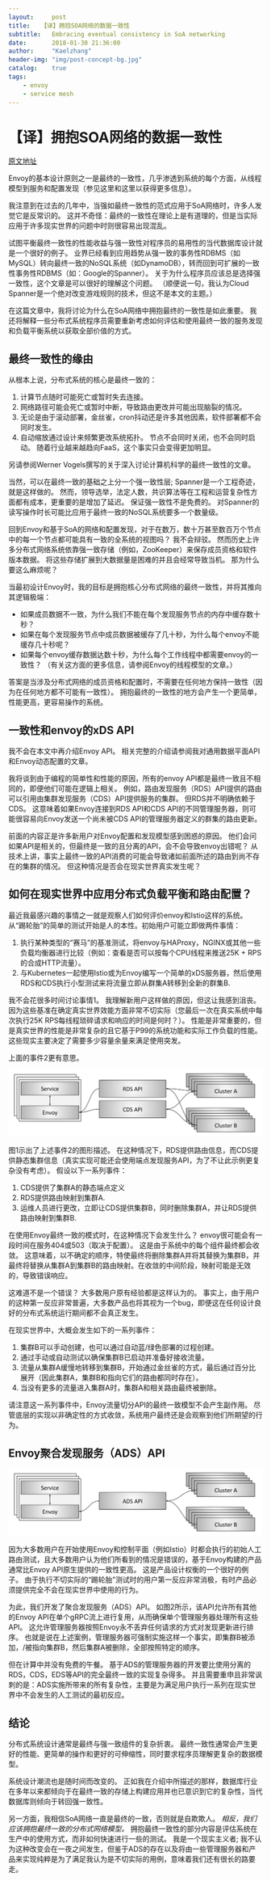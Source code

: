 ```yaml
---
layout:     post
title:   【译】拥抱SOA网络的数据一致性
subtitle:   Embracing eventual consistency in SoA networking
date:       2018-01-30 21:36:00
author:     "Kaelzhang"
header-img: "img/post-concept-bg.jpg"
catalog:    true
tags:
    - envoy
    - service mesh
---
```


# 【译】拥抱SOA网络的数据一致性

[原文地址](https://blog.envoyproxy.io/embracing-eventual-consistency-in-soa-networking-32a5ee5d443d)

Envoy的基本设计原则之一是最终的一致性，几乎渗透到系统的每个方面，从线程模型到服务和配置发现（参见这里和这里以获得更多信息）。

我注意到在过去的几年中，当强如最终一致性的范式应用于SoA网络时，许多人发觉它是反常识的。 这并不奇怪：最终的一致性在理论上是有道理的，但是当实际应用于许多现实世界的问题中时则很容易出现混乱。

试图平衡最终一致性的性能收益与强一致性对程序员的易用性的当代数据库设计就是一个很好的例子。 业界已经看到应用趋势从强一致的事务性RDBMS（如MySQL）转向最终一致的NoSQL系统（如DynamoDB），转而回到可扩展的一致性事务性RDBMS（如：Google的Spanner）。 关于为什么程序员应该总是选择强一致性，这个文章是可以很好的理解这个问题。 （顺便说一句，我认为Cloud Spanner是一个绝对改变游戏规则的技术，但这不是本文的主题。）

在这篇文章中，我将讨论为什么在SoA网络中拥抱最终的一致性是如此重要。 我还将解释一些分布式系统程序员需要重新考虑如何评估和使用最终一致的服务发现和负载平衡系统以获取全部价值的方式。

## 最终一致性的缘由

从根本上说，分布式系统的核心是最终一致的：
1. 计算节点随时可能死亡或暂时失去连接。
2. 网络路径可能会死亡或暂时中断，导致路由更改并可能出现脑裂的情况。
3. 无论是由于滚动部署，金丝雀，cron抖动还是许多其他因素，软件部署都不会同时发生。
4. 自动缩放通过设计来频繁更改系统拓扑。 节点不会同时关闭，也不会同时启动。 随着行业越来越趋向FaaS，这个事实只会变得更加明显。

另请参阅Werner Vogels撰写的关于深入讨论计算机科学的最终一致性的文章。

当然，可以在最终一致的基础之上分一个强一致性层; Spanner是一个工程奇迹，就是这样做的。 然而，领导选举，法定人数，共识算法等在工程和运营复杂性方面都有成本，更重要的是增加了延迟。 保证强一致性不是免费的。 对Spanner的读写操作时长可能比应用于最终一致的NoSQL系统要多一个数量级。

回到Envoy和基于SoA的网络和配置发现，对于在数万，数十万甚至数百万个节点中的每一个节点都可能具有一致的全系统的视图吗？ 我不会辩驳。 然而历史上许多分布式网络系统依靠强一致存储（例如，ZooKeeper）来保存成员资格和软件版本数据。 将这些存储扩展到大数据量是困难的并且会经常导致当机。 那为什么要这么麻烦呢？

当最初设计Envoy时，我的目标是拥抱核心分布式网络的最终一致性，并将其推向其逻辑极端：

* 如果成员数据不一致，为什么我们不能在每个发现服务节点的内存中缓存数十秒？
* 如果在每个发现服务节点中成员数据被缓存了几十秒，为什么每个envoy不能缓存几十秒呢？
* 如果每个envoy缓存数据达数十秒，为什么每个工作线程中都需要envoy的一致性？ （有关这方面的更多信息，请参阅Envoy的线程模型的文章。）

答案是当涉及分布式网络的成员资格和配置时，不需要在任何地方保持一致性（因为在任何地方都不可能有一致性）。 拥抱最终的一致性的地方会产生一个更简单，性能更高，更容易操作的系统。

## 一致性和envoy的xDS API
我不会在本文中再介绍Envoy API。 相关完整的介绍请参阅我对通用数据平面API和Envoy动态配置的文章。

我将谈到由于编程的简单性和性能的原因，所有的envoy API都是最终一致且不相同的，即便他们可能在逻辑上相关。 例如，路由发现服务（RDS）API提供的路由可以引用由集群发现服务（CDS）API提供服务的集群。 但RDS并不明确依赖于CDS。 这意味着如果Envoy连接到RDS API和CDS API的不同管理服务器，则可能很容易向Envoy发送一个尚未被CDS API的管理服务器定义的群集的路由更新。

前面的内容正是许多新用户对Envoy配置和发现模型感到困惑的原因。 他们会问如果API是相关的，但最终是一致的且分离的API，会不会导致envoy出错呢？ 从技术上讲，事实上最终一致的API消费的可能会导致诸如前面所述的路由到尚不存在的集群的情况。 但这种情况是否会在现实世界真实发生呢？

## 如何在现实世界中应用分布式负载平衡和路由配置？

最近我最感兴趣的事情之一就是观察人们如何评价envoy和Istio这样的系统。 从“踢轮胎”的简单的测试开始是人的本性。初始用户可能立即做两件事情：

1. 执行某种类型的“赛马”的基准测试，将envoy与HAProxy，NGINX或其他一些负载均衡器进行比较（例如：查看是否可以按每个CPU线程来推送25K + RPS的合成HTTP流量）。
2. 与Kubernetes一起使用Istio或为Envoy编写一个简单的xDS服务器，然后使用RDS和CDS执行小型测试来将流量立即从群集A转移到全新的群集B.

我不会花很多时间讨论事情1。 我理解新用户这样做的原因，但这让我感到沮丧。因为这些基准在确定真实世界效能方面非常不切实际（您最后一次在真实系统中每次执行25K RPS每线程琐碎请求和响应的时间是何时？）。 性能是非常重要的，但是真实世界的性能是非常复杂的且它基于P99的系统功能和实际工作负载的性能。 这些现实主要决定了需要多少容量余量来满足使用突发。

上面的事件2更有意思。

![ads](/img/in-post/envoy/RDS_CDS.png)

图1示出了上述事件2的图形描述。 在这种情况下，RDS提供路由信息，而CDS提供静态集群信息（真实实现可能还会使用端点发现服务API，为了不让此示例更复杂没有考虑）。 假设以下一系列事件：

1. CDS提供了集群A的静态端点定义
2. RDS提供路由映射到集群A.
3. 运维人员进行更改，立即让CDS提供集群B，同时删除集群A，并让RDS提供路由映射到集群B.

在使用Envoy最终一致的模式时，在这种情况下会发生什么？ envoy很可能会有一段时间在服务404或503（取决于配置）。 这是由于系统中的每个组件最终都会收敛。 这意味着，以不确定的顺序，特使最终将删除集群A并将其替换为集群B，并最终将替换从集群A到集群B的路由映射。在收敛的中间阶段，映射可能是无效的，导致错误响应。

这难道不是一个错误？ 大多数用户原有经验都是这样认为的。 事实上，由于用户的这种第一反应非常普遍，大多数产品也将其视为一个bug，即便这在任何设计良好的分布式系统运行期间都不会真正发生。

在现实世界中，大概会发生如下的一系列事件：
1. 集群B可以手动创建，也可以通过自动蓝/绿色部署的过程创建。
2. 通过手动或自动测试以确保集群B已启动并准备好接收流量。
3. 流量从集群A缓慢地转移到集群B，开始通过金丝雀的方式，最后通过百分比展开（因此集群A，集群B和指向它们的路由都同时存在）。
4. 当没有更多的流量进入集群A时，集群A和相关路由最终被删除。

请注意这一系列事件中，Envoy流量切分API的最终一致模型不会产生副作用。 尽管底层的实现以非确定性的方式收敛，系统用户最终还是会观察到他们所期望的行为。

## Envoy聚合发现服务（ADS）API

![ads](/img/in-post/envoy/ADS.png)

因为大多数用户在开始使用Envoy和控制平面（例如Istio）时都会执行的初始人工路由测试，且大多数用户认为他们所看到的情况是错误的，基于Envoy构建的产品通常比Envoy API原生提供的一致性更高。 这是产品设计权衡的一个很好的例子。 由于执行不切实际的“踢轮胎”测试时的用户第一反应非常消极，有时产品必须提供完全不会在现实世界中使用的行为。

为此，我们开发了聚合发现服务（ADS）API。 如图2所示，该API允许所有其他的Envoy API在单个gRPC流上进行复用，从而确保单个管理服务器处理所有这些API。 这允许管理服务器按照Envoy永不丢弃任何请求的方式对发现更新进行排序。 也就是说在上述案例，管理服务器可强制实施这样一个事实，即集群B被添加，/被指向集群B，然后集群A被删除，全部按照特定的顺序。

但在计算中并没有免费的午餐。 基于ADS的管理服务器的开发要比使用分离的RDS，CDS，EDS等API的完全最终一致的实现复杂得多。 并且需要重申且非常讽刺的是：ADS实施所带来的所有复杂性，主要是为满足用户执行一系列在现实世界中不会发生的人工测试的最初反应。

## 结论

分布式系统设计通常是最终与强一致组件的复杂折衷。 最终一致性通常会产生更好的性能、更简单的操作和更好的可伸缩性，同时要求程序员理解更复杂的数据模型。

系统设计潮流也是随时间而改变的。 正如我在介绍中所描述的那样，数据库行业在多年以来都倾向于在最终一致的存储上构建应用并也已意识到它的复杂性，当代数据库则倾向于转回强一致性。

另一方面，我相信SoA网络一直是最终的一致，否则就是自欺欺人。 *相反，我们应该拥抱最终一致的分布式网络模型。* 拥抱最终一致性的部分内容是评估系统在生产中的使用方式，而非如何快速进行一些的测试。 我是一个现实主义者; 我不认为这种改变会在一夜之间发生，但鉴于ADS的存在以及将由一些管理服务器和产品来实现纯粹是为了满足我认为是不切实际的用例，意味着我们还有很长的路要走。

